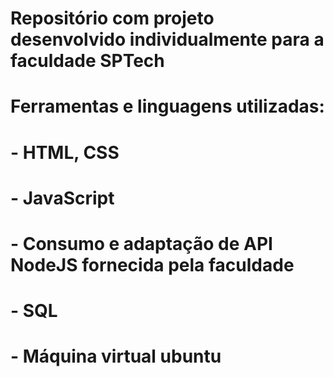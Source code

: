 # Repositório com projeto desenvolvido individualmente para a faculdade SPTech


# Ferramentas e linguagens utilizadas:

# - HTML, CSS

# - JavaScript

# - Consumo e adaptação de API NodeJS fornecida pela faculdade

# - SQL

# - Máquina virtual ubuntu